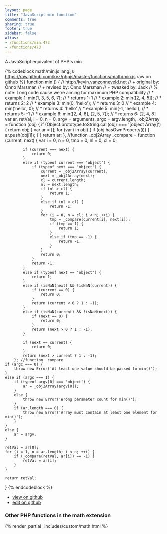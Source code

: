 ```yaml
---
layout: page
title: "JavaScript min function"
comments: true
sharing: true
footer: true
sidebar: false
alias:
- /functions/min:473
- /functions/473
---
```

<!-- Generated by Rakefile:build -->
A JavaScript equivalent of PHP's min

{% codeblock math/min.js lang:js https://raw.github.com/kvz/phpjs/master/functions/math/min.js raw on github %}
function min () {
    // http://kevin.vanzonneveld.net
    // +   original by: Onno Marsman
    // +    revised by: Onno Marsman
    // +    tweaked by: Jack
    // %          note: Long code cause we're aiming for maximum PHP compatibility
    // *     example 1: min(1, 3, 5, 6, 7);
    // *     returns 1: 1
    // *     example 2: min([2, 4, 5]);
    // *     returns 2: 2
    // *     example 3: min(0, 'hello');
    // *     returns 3: 0
    // *     example 4: min('hello', 0);
    // *     returns 4: 'hello'
    // *     example 5: min(-1, 'hello');
    // *     returns 5: -1
    // *     example 6: min([2, 4, 8], [2, 5, 7]);
    // *     returns 6: [2, 4, 8]
    var ar, retVal, i = 0,
        n = 0,
        argv = arguments,
        argc = argv.length,
        _obj2Array = function (obj) {
            if (Object.prototype.toString.call(obj) === '[object Array]') {
                return obj;
            }
            var ar = [];
            for (var i in obj) {
                if (obj.hasOwnProperty(i)) {
                    ar.push(obj[i]);
                }
            }
            return ar;
        }, //function _obj2Array
        _compare = function (current, next) {
            var i = 0,
                n = 0,
                tmp = 0,
                nl = 0,
                cl = 0;

            if (current === next) {
                return 0;
            }
            else if (typeof current === 'object') {
                if (typeof next === 'object') {
                    current = _obj2Array(current);
                    next = _obj2Array(next);
                    cl = current.length;
                    nl = next.length;
                    if (nl > cl) {
                        return 1;
                    } 
                    else if (nl < cl) {
                        return -1;
                    }
                    for (i = 0, n = cl; i < n; ++i) {
                        tmp = _compare(current[i], next[i]);
                        if (tmp == 1) {
                            return 1;
                        }
                        else if (tmp == -1) {
                            return -1;
                        }
                    }
                    return 0;
                }
                return -1;
            }
            else if (typeof next == 'object') {
                return 1;
            }
            else if (isNaN(next) && !isNaN(current)) {
                if (current == 0) {
                    return 0;
                }
                return (current < 0 ? 1 : -1);
            }
            else if (isNaN(current) && !isNaN(next)) {
                if (next == 0) {
                    return 0;
                }
                return (next > 0 ? 1 : -1);
            }
            
            if (next == current) {
                return 0;
            }
            return (next > current ? 1 : -1);
        }; //function _compare
    if (argc === 0) {
        throw new Error('At least one value should be passed to min()');
    }
    else if (argc === 1) {
        if (typeof argv[0] === 'object') {
            ar = _obj2Array(argv[0]);
        }
        else {
            throw new Error('Wrong parameter count for min()');
        }
        if (ar.length === 0) {
            throw new Error('Array must contain at least one element for min()');
        }
    }
    else {
        ar = argv;
    }

    retVal = ar[0];
    for (i = 1, n = ar.length; i < n; ++i) {
        if (_compare(retVal, ar[i]) == -1) {
            retVal = ar[i];
        }
    }

    return retVal;
}
{% endcodeblock %}

 - [view on github](https://github.com/kvz/phpjs/blob/master/functions/math/min.js)
 - [edit on github](https://github.com/kvz/phpjs/edit/master/functions/math/min.js)

### Other PHP functions in the math extension
{% render_partial _includes/custom/math.html %}
